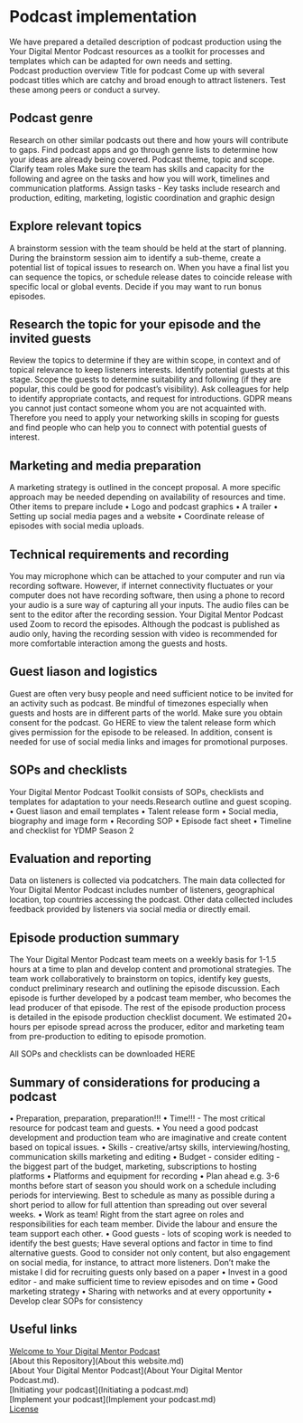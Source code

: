 # Podcast implementation
We have prepared a detailed description of podcast production using the Your Digital Mentor Podcast resources as a toolkit for processes and templates which can be adapted for own needs and setting.  
Podcast production overview
Title for podcast
Come up with several podcast titles which are catchy and broad enough to attract listeners. Test these among peers or conduct a survey.

## Podcast genre
Research on other similar podcasts out there and how yours will contribute to gaps. Find podcast apps and go through genre lists to determine how your ideas are already being covered. Podcast theme, topic and scope.
Clarify team roles
Make sure the team has skills and capacity for the following and agree on the tasks and how you will work, timelines and communication platforms. Assign tasks - Key tasks include research and production, editing, marketing, logistic coordination and graphic design

## Explore relevant topics
A brainstorm session with the team should be held at the start of planning. During the brainstorm session aim to identify a sub-theme, create a potential list of topical issues to research on. When you have a final list you can sequence the topics, or schedule release dates to coincide release with specific local or global events. Decide if you may want to run bonus episodes.  

## Research the topic for your episode and the invited guests
Review the topics to determine if they are within scope, in context and of topical relevance to keep listeners interests. Identify potential guests at this stage. Scope the guests to determine suitability and following (if they are popular, this could be good for podcast’s visibility). Ask colleagues for help to identify appropriate contacts, and request for introductions. GDPR means you cannot just contact someone whom you are not acquainted with. Therefore you need to apply your networking skills in scoping for guests and find people who can help you to connect with potential guests of interest.

## Marketing and media preparation	
A marketing strategy is outlined in the concept proposal. A more specific approach may be needed depending on availability of resources and time.
Other items to prepare include
•	Logo and podcast graphics
•	A trailer
•	Setting up social media pages and a website
•	Coordinate release of episodes with social media uploads.

## Technical requirements and recording
You may microphone which can be attached to your computer and run via recording software. However, if internet connectivity fluctuates or your computer does not have recording software, then using a phone to record your audio is a sure way of capturing all your inputs. The audio files can be sent to the editor after the recording session. Your Digital Mentor Podcast used Zoom to record the episodes. Although the podcast is published as audio only, having the recording session with video is recommended for more comfortable interaction among the guests and hosts.

## Guest liason and logistics
Guest are often very busy people and need sufficient notice to be invited for an activity such as podcast. 
Be mindful of timezones especially when guests and hosts are in different parts of the world.
Make sure you obtain consent for the podcast. Go HERE to view the talent release form which gives permission for the episode to be released. In addition, consent is needed for use of social media links and images for promotional purposes.  

## SOPs and checklists	
Your Digital Mentor Podcast Toolkit consists of SOPs, checklists and templates for adaptation to your needs.Research outline and guest scoping.
•	Guest liason and email templates 
•	Talent release form
•	Social media, biography and image form
•	Recording SOP
•	Episode fact sheet
•	Timeline and checklist for YDMP Season 2 

## Evaluation and reporting
Data on listeners is collected via podcatchers. The main data collected for Your Digital Mentor Podcast includes number of listeners, geographical location, top countries accessing the podcast. Other data collected includes feedback provided by listeners via social media or directly email.

## Episode production summary
The Your Digital Mentor Podcast team meets on a weekly basis for 1-1.5 hours at a time to plan and develop content and promotional strategies. The team work collaboratively to brainstorm on topics, identify key guests, conduct preliminary research and outlining the episode discussion. Each episode is further developed by a podcast team member, who becomes the lead producer of that episode. The rest of the episode production process is detailed in the episode production checklist document. We estimated 20+ hours per episode spread across the producer, editor and marketing team from pre-production to editing to episode promotion. 

All SOPs and checklists can be downloaded HERE

## Summary of considerations for producing a podcast
•	Preparation, preparation, preparation!!!
•	Time!!! - The most critical resource for podcast team and guests. 
•	You need a good podcast development and production team who are imaginative and create content based on topical issues. 
•	Skills - creative/artsy skills, interviewing/hosting, communication  skills marketing and editing
•	Budget - consider editing - the biggest part of the budget, marketing, subscriptions to hosting platforms
•	Platforms and equipment for recording
•	Plan ahead e.g. 3-6 months before start of season you should work on a schedule including periods for interviewing. Best to schedule as many as possible during a short period to allow for full attention than spreading out over several weeks.
•	Work as team! Right from the start agree on roles and responsibilities for each team member. Divide the labour and ensure the team support each other.
•	Good guests - lots of scoping work is needed to identify the best guests; Have several options and factor in time to find alternative guests. Good to consider not only content, but also engagement on social media, for instance, to attract more listeners. Don’t make the mistake I did for recruiting guests only based on a paper
•	Invest in a good editor - and make sufficient time to review episodes and on time
•	Good marketing strategy 
•	Sharing with networks and at every opportunity
•	Develop clear SOPs for consistency

## Useful links
[Welcome to Your Digital Mentor Podcast](README.md)      
[About this Repository](About this website.md)             
[About Your Digital Mentor Podcast](About Your Digital Mentor Podcast.md).                          
[Initiating your podcast](Initiating a podcast.md)              
[Implement your podcast](Implement your podcast.md)        
[License](LICENSE.md)             

